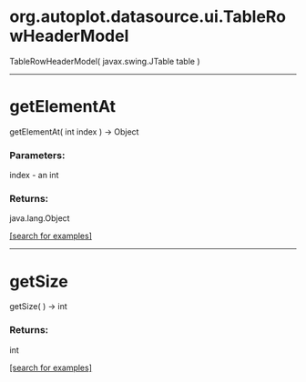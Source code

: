 # org.autoplot.datasource.ui.TableRowHeaderModel
TableRowHeaderModel( javax.swing.JTable table )


***
<a name="getElementAt"></a>
# getElementAt
getElementAt( int index ) &rarr; Object



### Parameters:
index - an int

### Returns:
java.lang.Object


<a href="https://github.com/autoplot/dev/search?q=getElementAt&unscoped_q=getElementAt">[search for examples]</a>

***
<a name="getSize"></a>
# getSize
getSize(  ) &rarr; int



### Returns:
int


<a href="https://github.com/autoplot/dev/search?q=getSize&unscoped_q=getSize">[search for examples]</a>

